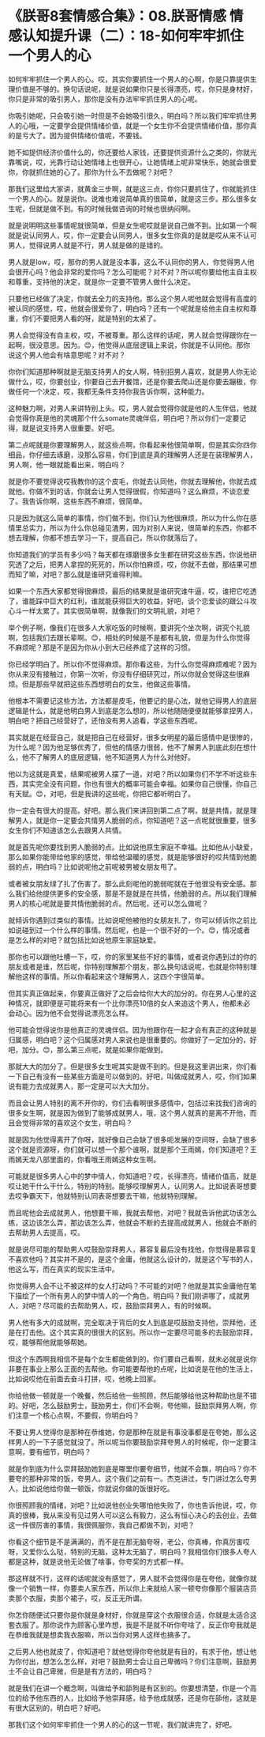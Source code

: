 # 《朕哥8套情感合集》：08.朕哥情感 情感认知提升课（二）：18-如何牢牢抓住一个男人的心

如何牢牢抓住一个男人的心。哎，其实你要抓住一个男人的心啊，你是只靠提供生理价值是不够的。换句话说呢，就是说如果你只是长得漂亮，哎，你只是身材好，你只是非常的吸引男人，那你是没有办法牢牢抓住男人的心呢。

你吸引她呢，只会吸引她一时但是不会她吸引很久，明白吗？所以我们牢牢抓住男人的心哦，一定要学会提供情绪价值，就是一个女生你不会提供情绪价值，那你真的是亏大了。因为提供情绪价值呢，不要钱。

她不如提供经济价值什么的，你还要给人家钱，还要提供资源什么之类的，你就光靠嘴说，哎，光靠行动让她情绪上也很开心，让她情绪上呢非常快乐，她就会很爱你，你就抓住她的心了。那你为什么不去做呢？对吧？

那我们这里给大家讲，就黄金三步啊，就是这三点，你你只要抓住了，你就能抓住一个男人的心。就是说你。说难也难说简单真的很简单，就是这三步。那么很多女生呢，但就是做不到。有的时候我做咨询的时候也很纳闷啊。

就是说明明这些事情呢就很简单，但是女生呢哎就是说自己做不到。比如第一个啊就是说认同男人，哎，你一定要会认同男人，很多女生你真的是就是哎从来不认可男人，觉得说男人就是不行，男人就是做的是错的。

男人就是low，哎，那你的男人就是没本事，这么不认同你的男人，你觉得男人他会很开心吗？他会非常的爱你吗？怎么可能呢？对不对？所以呢你要给他主自主权和尊重，支持他的决定，就是你一定要不管男人做什么决定。

只要他已经做了决定，你就去全力的支持他。那么这个男人呢他就会觉得有高度的被认同的感觉，哎，他就会很爱你了，明白吗？还有一个呢就是给他主自主权和尊重，你们不要把男人看的呀，就是特别的太紧了。

男人会觉得没有自主权，哎，不被尊重。那么这样的话呢，男人就会觉得跟你在一起啊，很没意思。因为。😊，他觉得从底层逻辑上来说，你就是不认同他。那你说这个男人他会有啥意思呢？对不对？

你你们知道那种啊就是无脑支持男人的女人啊，特别招男人喜欢，就是男人你无论做什么，哎，你要创业，你要自己去开餐馆，还是你要去爬山还是你要去蹦极，你做任何一个决定，哎，我都无条件支持你我告诉你啊，这种能力。

这种魅力啊，对男人来讲特别上头。哎，男人就会觉得你就是他的人生伴侣，他就会觉得你真是他的灵魂那个什么somate灵魂伴侣，明白吧？所以你们一定要记得，就是说支持男人很重要。好吧。

第二点呢就是你要理解男人，就这些点啊，你看起来他很简单啊，但是其实你四你细品，你仔细去琢磨，没那么容易，你们到底是真的理解男人还是在装理解男人，男人啊，他一眼就能看出来，明白吗？

就是你不要觉得说哎我教你的这个皮毛，你就去认同他，你就去理解他，你就去成就他。你做不到的话，你就会让男人觉得很假，你知道吗？这么麻烦，不谈恋爱了。我告诉你啊，这些东西不麻烦，很简单。

只是因为就这么简单的事情，你们做不到，你们认为他很麻烦，所以为什么你在感情里总实力，所以为什么你总碰见渣男，因为对别人来说，很简单的东西，你都不想去理解，你都不想去学习一下，提高自己，所以你就落后了。

你知道我们的学员有多少吗？每天都在琢磨很多女生都在研究这些东西，你说他研究透了之后，把男人拿捏的死死的，所以你怕麻烦，哎，你就不去做，那结果可想而知了嘛，对吧？那么就是谁研究谁得利嘛。

如果一个东西大家都觉得很麻烦，最后的结果就是谁研究谁牛逼，哎，谁把它吃透了，谁能踩中巨大的红利，谁就能获得巨大的收益，好吧，谈个恋爱谈的跟公斗攻心斗一样太累了。其实很简单啊，就像我们的文明礼貌，对吧？

举个例子啊，像我们在很多人大家吃饭的时候啊，要讲究个坐次啊，讲究个礼貌啊，包括我们去跟长辈啊。😊，相处的时候是不是都有礼貌，但是为什么你觉得不麻烦呢？那是不是因为你从小到大已经养成了这样的习惯。

你已经学明白了。所以你不觉得麻烦。那你看这些，为什么你觉得麻烦难呢？因为你从来没有接触过，你第一次听，你没有仔细研究过，所以你就会觉得这些很麻烦。但是那些早就把这些东西想明白的女生，他做这些事情。

他根本不需要记这些方法，方法都是皮毛，他要记的是心法，就他记得男人的底层逻辑是什么，就是他明白男人到底是怎么想的，所以他随随便便就能够拿捏男人，明白吧？把自己经营好了，还怕没有男人追看，学这些东西呢。

其实就是在经营自己，就是把自己在经营好，很多女明星的最后感情中是很惨的，为什么呢？因为他足够优秀了，但他的情感力很弱，他不了解男人到底此刻在想什么，他不了解男人的底层逻辑，他不知道男人为什么对他好。

他以为这就是真爱，结果呢被男人摆了一道，对吧？所以如果你们不学不听这些东西，其实完全没有问题，你也有很大的概率可能会幸福。如果你自己很懂，你自己有天赋。😊，对吧，但是我讲的这些呢，你把它都听明白了。

你一定会有很大的提高。好吧。那么我们来讲回到第二点了啊，就是共情，就是理解男人，就是你一定要会共情男人脆弱的点，你知道吧？这一点呢就很重要，很多女生你们不知道该怎么去跟男人共情。

就是首先呢你要找到男人脆弱的点。比如说他原生家庭不幸福。比如他从小缺爱，那么如果你能带给他家的感觉，带给他温暖的感觉，就是能够很好的哎共情到他脆弱的点，明白吗？比如说呢他之前呢被男被女朋友甩了。

或者被女朋友绿了扎了伤害了。那么此刻呢他的脆弱呢就在于他很没有安全感。那么我们给他提供更多的安全感，那是不是就是在共情，他脆弱的点。所以我们理解男人的核心呢就是要共情他脆弱的点。然后呢，还可以怎么做呢？

就倾诉你遇到过类似的事情。比如说呢他被他的女朋友扎了，你可以倾诉你之前比如说碰到过一个什么样的事情。然后呢，也是一个很不好的一个。😊，情况或者是怎么样的对吧？就包括比如说他原生家庭缺爱。

那你也可以跟他吐槽一下，哎，你的家里某些不好的事情，或者说你遇到过的你的朋友或者是谁，然后呢，你特别理解那个朋友，那么换句话说呢，也就是你特别理解他这样的事情。所以你看起来这个理解男人，这四个字很简单。

但其实真正做起来，你要真正做好了之后会给你大大的加分的。你在男人心里的这种情况，就即便是可能将来有一个比你漂亮10倍的女人来追这个男人，他都未必会动心。因为他不会觉得说漂亮怎么样。

他可能会觉得说你是他真正的灵魂伴侣。因为他跟你在一起才会有真正的这种就是归属感，明白吧？这个归属感对男人来说也是很重要的。你做好了一定加分的，好吧，加分。😊，那么第三点呢，就是如果你能做到。

那就大大的加分了。但是很多女生呢其实是做不到的。但是我这里讲出来，你们看一下自己有没有一些某些方面是可以做到的。好吧，叫做成就男人，哎，你们如果说有能力去成就男人，那一定是可以大大加分。

而且会让男人特别的离不开你的，你们去看啊很多感情中，包括过来找我们咨询的很多女生啊，就是因为做到了能够成就男人，哦，这个男人就真的是离不开他，而且会觉得非常的喜欢这个女生，明白吗？

就是因为他觉得离开了你呀，就好像自己会缺了很多呃发展的空间呀，会缺了很多这个就是资源呀，你们就可以想一个那个谁啊，就是那个王雨嫣，你们知道吧？王雨嫣天龙八部里面的，你看哦王雨嫣这种女生啊。

可能就是很多男人心中的梦中情人，你知道吧？哎，长得漂亮，情绪价值高，就是哎让她干什么干什么，特别的特别。能够哎理解男人，认同男人。比如说表哥想要去哎争霸天下，他就特别认同表哥想要去干嘛，他就特别理解。

而且呢他会去成就男人，他想要干嘛，我就去帮他，对吧？我就告诉他武功该怎么练，这边该怎么弄，那边该怎么弄，他就会不断的去提高成就男人，他就会不断的去帮助男人去提高，哎。

就是说尽可能的帮助男人哎鼓励崇拜男人，慕容复最后没有找他，你觉得是慕容复不喜欢他吗？其实并不是的，是这个金庸，他就这么设计的，就是这个写书的人，他这么写，而在真实的现实生活中。

你觉得男人会不让不被这样的女人打动吗？不可能的对吧？他就是其实金庸他在笔下描绘了一个所有男人的梦中情人的一个角色，明白吗？我们刚讲哪了，成就男人，对吧？尽可能的去帮助男人，哎，鼓励崇拜男人，有的时候啊。

男人他有多大的成就啊，完全取决于背后的女人到底是哎鼓励支持他，崇拜他，还是在打击他。这个其实真的很很大的区别。所以你一定要尽可能多的去鼓励崇拜，哎，能够帮他就能够帮她。

但这个东西啊我相信不是每个女生都能做到的。你们要自己看啊，就未必就是说你非要在事业上那么正面的去帮他。你可能要帮他的点呢，比如说是在他的生活上，比如说哎他在前面去奋斗打拼，哎，他晚上回家。

你给他做一顿就是一个晚餐，然后给他一些照顾，然后能够给他这种帮助也是不错的。好吧，怎么鼓励男士，鼓励男士，你们不会啊，夸他嘛，鼓励崇拜男人啊，你们注意一个核心点啊，不要假，你明白吗？

不要让男人觉得你是那种在恭维她，你是那种在就是有事没事都是在夸她，那么这样男人的一下子感觉就没了。所以呢当你要鼓励崇拜夸男人的时候呢，你一定要注意啊，要有细节，明白吗？

就是你到底为什么崇拜鼓励她到底是哪里你要夸细节，他就不会飘，明白吗？你不要夸的那种非常的饭，夸男人。这个我们之前有一。杰克讲过，专门讲过怎么夸男人，比如说他给你做一顿饭，你就说你做的饭很好吃。

你很照顾我的情绪，对吧？比如说他创业失哪怕他失败了，你也告诉他说，哎，你真的很棒，我从来没有见过男人可以这么有毅力，这么有恒心决心的去创业，去做这一件很厉害的事情，我很佩服你，我自己都做不到，对吧？

你看这个细节是不是满满的，而不是在那无脑夸呀，老公，你真棒，你真厉害哎呀，又爱你么么哒，特别的无脑，这种太无脑了，明白吗？我相信你们很多人夸人都是这种，就是说他无论做了啥事，你夸奖的方式都一样。

那这样就不行，这样的话呢就没有感觉了，男人就不会觉得你是在夸他，就像你就像一个销售一样，你要卖人家东西，所以你上来就给人家一顿夸你像那个服装店员卖那个衣服，卖那个裙子，哎，反正无所谓。

你怎你随便试只要你是你就是身材好，你就是穿这个衣服很合适，你就是太适合这套衣服了。那你说作为顾客心里咋想，我是不是就不听你夸啥了，反正你夸我就是在恭维我就是想卖我衣服嘛，所以当你对男人这样也搞多了。

之后男人他也就皮了，你知道吧？就他觉得你夸他就是有目的，有求于他，想让他为你付出，想怎么怎么样，对吧？鼓励男士会让自己卑微吗？你们注意啊，鼓励男士不会让自己卑微，但是是有方法的，明白吗？

就是我们在讲一个概念啊，叫做给予和舔狗是有区别的。你要想清楚，你是一个高位的给予他东西的人，比如给予他崇拜感，给予他成就感，还是你在舔他，这就是有很大区别的，明白吧？好吧。

那我们这个如何牢牢抓住一个男人的心的这一节呢，我们就讲完了，好吧。
